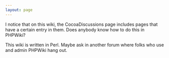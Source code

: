 ```yaml
---
layout: page
---
```


I notice that on this wiki, the CocoaDiscussions page includes pages that have a certain entry in them. Does anybody know how to do this in PHPWiki?

This wiki is written in Perl.  Maybe ask in another forum where folks who use and admin PHPWiki hang out.
